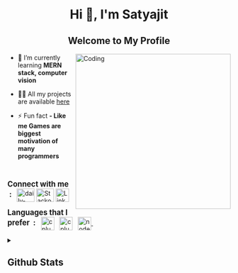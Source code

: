 <h1 align="center">Hi 👋, I'm Satyajit</h1>
<h2 align="center">Welcome to My Profile</h2>

<!-- <img align="center" alt="coding" width="100%" height="150px" src="https://user-images.githubusercontent.com/77431114/209073545-401545cf-ff6a-4eb0-9127-d0b77ac5d402.png"> 
<br>
-->
<div align="left">
    
<img width="350" align="right" alt="Coding" src="https://user-images.githubusercontent.com/77431114/209034093-3f771f69-da97-4c83-8086-6bfe90c0735f.gif">
    
<!-- <p align="left"> <img src="https://komarev.com/ghpvc/?username=pul5tar&label=Profile%20views&color=0e75b6&style=flat" alt="pul5tar" /> </p> -->

- 🌱 I’m currently learning **MERN stack, computer vision**&nbsp;

- 👨‍💻 All my projects are available 
[here](https://github.com/PuL5TaR?tab=repositories)&nbsp;

<!-- - 📫 Reach me at **- myemail@email.com** -->

- ⚡ Fun fact **- Like me Games are biggest motivation of many programmers**&nbsp;
</div>

<br>
<p>
<span><big><strong>Connect with me &nbsp;: &nbsp;</strong></big></span>
<a href="https://app.daily.dev/PuL5Tar" target="blank">
    <img align="center" src="https://user-images.githubusercontent.com/77431114/208964684-a0a611c7-c0d8-4a84-929f-1e489d5b3a1f.png" alt="daily-dev" height="30" width="40" /></a>
<a href="https://stackoverflow.com/users/16443462/pul5tar" target="blank">
    <img align="center" src="https://user-images.githubusercontent.com/77431114/208966688-69c49fa6-6db2-46cf-980c-f6af3af0ae15.png" alt="Stackoverflow" height="30" width="40" /></a>
<a href="https://www.linkedin.com/in/satyajit-nayak-42b8a01a1" target="blank">
    <img align="center" src="https://user-images.githubusercontent.com/77431114/208966476-80404db4-fb2f-41fa-a875-5a89d340cfb3.png" alt="LinkedIn" height="30" width="30" /></a>
</p>

<p>
<span><big><strong>Languages that I prefer &nbsp;: &nbsp;</strong></big></span>
<a href="https://www.w3schools.com/js/" target="_blank" rel="noreferrer">
    <img align="center" src="https://user-images.githubusercontent.com/77431114/209035553-878c6780-bd9b-4f51-99de-6d1e615cce12.png" alt="cplusplus" width="30"="30" /></a>&nbsp;&nbsp;
<a href="https://www.w3schools.com/cpp/" target="_blank" rel="noreferrer"><span></span><span></span>
    <img align="center" src="https://user-images.githubusercontent.com/77431114/208966929-0a119923-ed46-44c5-8861-54b8e998db9e.png" alt="cplusplus" width="30" height="30" /></a>&nbsp;&nbsp;
<a href="https://www.python.org/" alt="python" width="40" height="40"><span></span><span></span>
    <img align="center" src="https://user-images.githubusercontent.com/77431114/208967042-538c3c39-b150-4e03-9e51-d1b2a0b6207d.png" alt="nodejs" width="30" height="30" /> </a>&nbsp;&nbsp;
</p>

<details close> 
  <summary><h2>Github Stats</h2></summary>
    <img src="https://github-readme-stats.vercel.app/api/top-langs?username=pul5tar&show_icons=true&theme=transparent&layout=compact" alt="Most used Languages"/>
        <br>
    <!-- <img src="https://github-readme-stats.vercel.app/api?username=pul5tar&show_icons=true&locale=en&theme=highcontrast" alt="Github stats"/>
        <br> -->
    <img src="https://github-readme-streak-stats.herokuapp.com/?user=pul5tar&theme=merko" alt="Current & Total Streak"/>
    <br><br>
    <a href="https://app.daily.dev/PuL5Tar"><img src="https://api.daily.dev/devcards/66ee5feb68f843f287b2212e4efec70d.png?r=hjw" width="200" alt="Satyajit Nayak's Dev Card"/></a>
</details>

